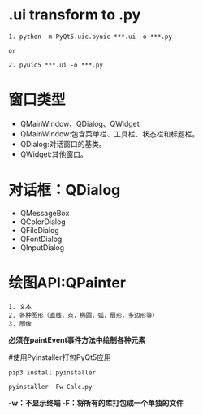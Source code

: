 # .ui transform to .py
```text
1. python -m PyQt5.uic.pyuic ***.ui -o ***.py

or

2. pyuic5 ***.ui -o ***.py
```
# 窗口类型

* QMainWindow、QDialog、QWidget
* QMainWindow:包含菜单栏、工具栏、状态栏和标题栏。
* QDialog:对话窗口的基类。
* QWidget:其他窗口。


# 对话框：QDialog

* QMessageBox
* QColorDialog
* QFileDialog
* QFontDialog
* QInputDialog


# 绘图API:QPainter
```
1. 文本
2. 各种图形（直线，点，椭圆，弧，扇形，多边形等）
3. 图像
```
**必须在paintEvent事件方法中绘制各种元素**

#使用Pyinstaller打包PyQt5应用

```
pip3 install pyinstaller

pyinstaller -Fw Calc.py
```
**-w：不显示终端
-F：将所有的库打包成一个单独的文件**


